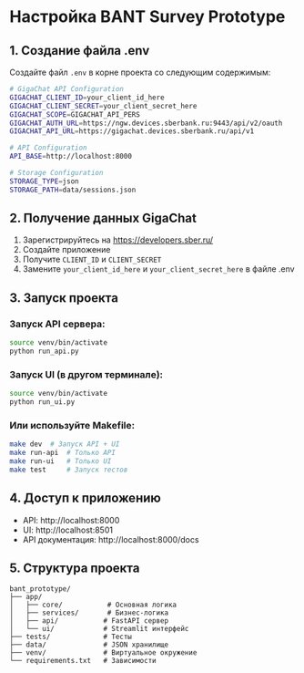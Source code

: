 # Настройка BANT Survey Prototype

## 1. Создание файла .env

Создайте файл `.env` в корне проекта со следующим содержимым:

```bash
# GigaChat API Configuration
GIGACHAT_CLIENT_ID=your_client_id_here
GIGACHAT_CLIENT_SECRET=your_client_secret_here
GIGACHAT_SCOPE=GIGACHAT_API_PERS
GIGACHAT_AUTH_URL=https://ngw.devices.sberbank.ru:9443/api/v2/oauth
GIGACHAT_API_URL=https://gigachat.devices.sberbank.ru/api/v1

# API Configuration
API_BASE=http://localhost:8000

# Storage Configuration
STORAGE_TYPE=json
STORAGE_PATH=data/sessions.json
```

## 2. Получение данных GigaChat

1. Зарегистрируйтесь на https://developers.sber.ru/
2. Создайте приложение
3. Получите `CLIENT_ID` и `CLIENT_SECRET`
4. Замените `your_client_id_here` и `your_client_secret_here` в файле .env

## 3. Запуск проекта

### Запуск API сервера:
```bash
source venv/bin/activate
python run_api.py
```

### Запуск UI (в другом терминале):
```bash
source venv/bin/activate
python run_ui.py
```

### Или используйте Makefile:
```bash
make dev  # Запуск API + UI
make run-api  # Только API
make run-ui   # Только UI
make test     # Запуск тестов
```

## 4. Доступ к приложению

- API: http://localhost:8000
- UI: http://localhost:8501
- API документация: http://localhost:8000/docs

## 5. Структура проекта

```
bant_prototype/
├── app/
│   ├── core/           # Основная логика
│   ├── services/       # Бизнес-логика
│   ├── api/           # FastAPI сервер
│   └── ui/            # Streamlit интерфейс
├── tests/             # Тесты
├── data/              # JSON хранилище
├── venv/              # Виртуальное окружение
└── requirements.txt   # Зависимости
```
